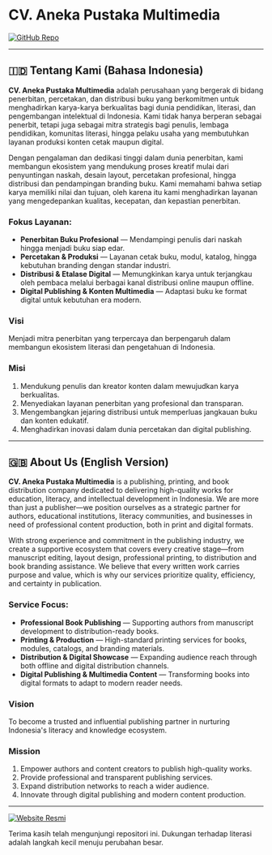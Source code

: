 # CV. Aneka Pustaka Multimedia

[![GitHub Repo](https://img.shields.io/badge/GitHub-AnekaPustakaMultimedia-181717?logo=github)](https://github.com/anekapustaka)

---

## 🇮🇩 Tentang Kami (Bahasa Indonesia)

**CV. Aneka Pustaka Multimedia** adalah perusahaan yang bergerak di bidang penerbitan, percetakan, dan distribusi buku yang berkomitmen untuk menghadirkan karya-karya berkualitas bagi dunia pendidikan, literasi, dan pengembangan intelektual di Indonesia. Kami tidak hanya berperan sebagai penerbit, tetapi juga sebagai mitra strategis bagi penulis, lembaga pendidikan, komunitas literasi, hingga pelaku usaha yang membutuhkan layanan produksi konten cetak maupun digital.

Dengan pengalaman dan dedikasi tinggi dalam dunia penerbitan, kami membangun ekosistem yang mendukung proses kreatif mulai dari penyuntingan naskah, desain layout, percetakan profesional, hingga distribusi dan pendampingan branding buku. Kami memahami bahwa setiap karya memiliki nilai dan tujuan, oleh karena itu kami menghadirkan layanan yang mengedepankan kualitas, kecepatan, dan kepastian penerbitan.

### Fokus Layanan:
- **Penerbitan Buku Profesional** — Mendampingi penulis dari naskah hingga menjadi buku siap edar.
- **Percetakan & Produksi** — Layanan cetak buku, modul, katalog, hingga kebutuhan branding dengan standar industri.
- **Distribusi & Etalase Digital** — Memungkinkan karya untuk terjangkau oleh pembaca melalui berbagai kanal distribusi online maupun offline.
- **Digital Publishing & Konten Multimedia** — Adaptasi buku ke format digital untuk kebutuhan era modern.

### Visi
Menjadi mitra penerbitan yang terpercaya dan berpengaruh dalam membangun ekosistem literasi dan pengetahuan di Indonesia.

### Misi
1. Mendukung penulis dan kreator konten dalam mewujudkan karya berkualitas.
2. Menyediakan layanan penerbitan yang profesional dan transparan.
3. Mengembangkan jejaring distribusi untuk memperluas jangkauan buku dan konten edukatif.
4. Menghadirkan inovasi dalam dunia percetakan dan digital publishing.

---

## 🇬🇧 About Us (English Version)

**CV. Aneka Pustaka Multimedia** is a publishing, printing, and book distribution company dedicated to delivering high-quality works for education, literacy, and intellectual development in Indonesia. We are more than just a publisher—we position ourselves as a strategic partner for authors, educational institutions, literacy communities, and businesses in need of professional content production, both in print and digital formats.

With strong experience and commitment in the publishing industry, we create a supportive ecosystem that covers every creative stage—from manuscript editing, layout design, professional printing, to distribution and book branding assistance. We believe that every written work carries purpose and value, which is why our services prioritize quality, efficiency, and certainty in publication.

### Service Focus:
- **Professional Book Publishing** — Supporting authors from manuscript development to distribution-ready books.
- **Printing & Production** — High-standard printing services for books, modules, catalogs, and branding materials.
- **Distribution & Digital Showcase** — Expanding audience reach through both offline and digital distribution channels.
- **Digital Publishing & Multimedia Content** — Transforming books into digital formats to adapt to modern reader needs.

### Vision
To become a trusted and influential publishing partner in nurturing Indonesia's literacy and knowledge ecosystem.

### Mission
1. Empower authors and content creators to publish high-quality works.
2. Provide professional and transparent publishing services.
3. Expand distribution networks to reach a wider audience.
4. Innovate through digital publishing and modern content production.

---
[![Website Resmi](https://img.shields.io/badge/Kunjungi%20Website-AnekaPustakaMultimedia.com-0d6efd?style=for-the-badge)](https://anekapustakamultimedia.com)

Terima kasih telah mengunjungi repositori ini. Dukungan terhadap literasi adalah langkah kecil menuju perubahan besar.
